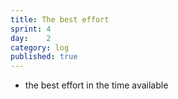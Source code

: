 ```yaml
---
title: The best effort
sprint: 4
day:	2
category: log
published: true
---
```


- the best effort in the time available 